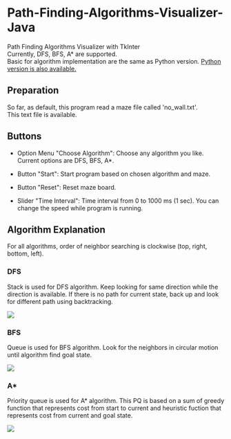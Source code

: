 # Path-Finding-Algorithms-Visualizer-Java
Path Finding Algorithms Visualizer with TkInter<br>
Currently, DFS, BFS, A* are supported.<br>
Basic for algorithm implementation are the same as Python version.
[Python version is also available.](https://github.com/soma-y1029/Path-Finding-Algorithms-Visualizer-in-Java)


## Preparation
So far, as default, this program read a maze file called 'no_wall.txt'.<br>
This text file is available.


## Buttons
* Option Menu "Choose Algorithm":
Choose any algorithm you like. Current options are DFS, BFS, A*.

* Button "Start":
Start program based on chosen algorithm and maze. 

* Button "Reset":
Reset maze board.

* Slider "Time Interval":
Time interval from 0 to 1000 ms (1 sec).
You can change the speed while program is running.



## Algorithm Explanation
For all algorithms, order of neighbor searching is clockwise (top, right, bottom, left).

### DFS
Stack is used for DFS algorithm.
Keep looking for same direction while the direction is available. 
If there is no path for current state, back up and look for different path using backtracking.


![](https://i.imgur.com/E9vzKFi.gif)


### BFS
Queue is used for BFS algorithm.
Look for the neighbors in circular motion until algorithm find goal state. 


![](https://i.imgur.com/XzTnVfa.gif)


### A*
Priority queue is used for A* algorithm. This PQ is based on a sum of greedy function that represents cost from start to current and heuristic fuction that represents cost from current and goal state.


![](https://i.imgur.com/a3fFhUB.gif)






